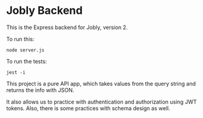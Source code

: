 # Jobly Backend

This is the Express backend for Jobly, version 2.

To run this:

    node server.js
    
To run the tests:

    jest -i

This project is a pure API app, which takes values from the query string and returns the info with JSON.

It also allows us to practice with authentication and authorization using JWT tokens.  Also, there is some practices with schema design as well.